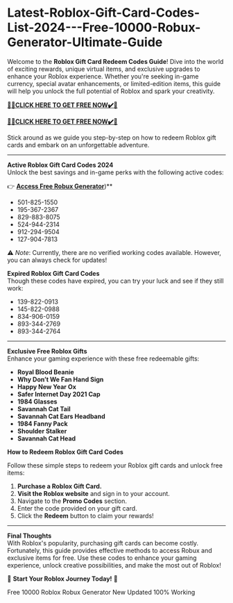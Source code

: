 # Latest-Roblox-Gift-Card-Codes-List-2024---Free-10000-Robux-Generator-Ultimate-Guide

Welcome to the **Roblox Gift Card Redeem Codes Guide**! Dive into the world of exciting rewards, unique virtual items, and exclusive upgrades to enhance your Roblox experience. Whether you're seeking in-game currency, special avatar enhancements, or limited-edition items, this guide will help you unlock the full potential of Roblox and spark your creativity.  

**[🎁🎁CLICK HERE TO GET FREE NOW✔️🎁]([https://giftcardshopzone.com/FreeRobuxgiftcardcodes06/FreeRobuxgiftcardcodes%20index.html](https://github.com/doczjs/docz/discussions/15517))**

**[🎁🎁CLICK HERE TO GET FREE NOW✔️🎁](https://giftcardshopzone.com/FreeRobuxgiftcardcodes06/FreeRobuxgiftcardcodes%20index.html)**

Stick around as we guide you step-by-step on how to redeem Roblox gift cards and embark on an unforgettable adventure.  

---

 **Active Roblox Gift Card Codes 2024**  
Unlock the best savings and in-game perks with the following active codes:  

👉 **[Access Free Robux Generator](https://giftcardshopzone.com/FreeRobuxgiftcardcodes06/FreeRobuxgiftcardcodes%20index.html)**)**  

- 501-825-1550  
- 195-367-2367  
- 829-883-8075  
- 524-944-2314  
- 912-294-9504  
- 127-904-7813  

⚠️ *Note*: Currently, there are no verified working codes available. However, you can always check for updates!  



**Expired Roblox Gift Card Codes**  
Though these codes have expired, you can try your luck and see if they still work:  

- 139-822-0913  
- 145-822-0988  
- 834-906-0159  
- 893-344-2769  
- 893-344-2764  

---

**Exclusive Free Roblox Gifts**  
Enhance your gaming experience with these free redeemable gifts:  

- **Royal Blood Beanie**  
- **Why Don’t We Fan Hand Sign**  
- **Happy New Year Ox**  
- **Safer Internet Day 2021 Cap**  
- **1984 Glasses**  
- **Savannah Cat Tail**  
- **Savannah Cat Ears Headband**  
- **1984 Fanny Pack**  
- **Shoulder Stalker**  
- **Savannah Cat Head**  



 **How to Redeem Roblox Gift Card Codes**  

Follow these simple steps to redeem your Roblox gift cards and unlock free items:  

1. **Purchase a Roblox Gift Card.**  
2. **Visit the Roblox website** and sign in to your account.  
3. Navigate to the **Promo Codes** section.  
4. Enter the code provided on your gift card.  
5. Click the **Redeem** button to claim your rewards!  

---

 **Final Thoughts**  
With Roblox's popularity, purchasing gift cards can become costly. Fortunately, this guide provides effective methods to access Robux and exclusive items for free. Use these codes to enhance your gaming experience, unlock creative possibilities, and make the most out of Roblox!  

🎁 **Start Your Roblox Journey Today!** 🎁  

Free 10000 Roblox Robux Generator New Updated 100% Working
